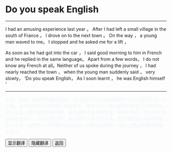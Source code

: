 # Do you speak English 

------

I had an  amusing experience last year 。 After I had left  a small village in the south of France 。 I drove on to the next town 。 On the way ， a young man waved to me。 I  stopped and  he asked me for a lift ，

As soon as he had got into the car ， I said good morning to him in French and he replied in the same language。 Apart  from a few words， I  do not know any French at all。Neither of us spoke during the journey ， I had nearly reached the town ， when the young man suddenly said ， very slowly， ‘Do you speak English， As I soon learnt ， he was English himself ‘

------

<div >
    <p id='a' style="color:lightblue;opacity:0.2">
        去年，我有一段非常有趣的经历。当时我正开车从法国南部的一个小镇前往另一个小镇。途中路边有个年轻男人向我招手。我停下车，他向我询问是否可以搭便车。他一上车，我用法语向他问好，他也同样用法语回复我。寒暄片刻后，我已经不会说其他法语了。之后的旅途中，我们两个人都沉默不语。当快要到达小镇的时候，那个年轻人突然开口 非常慢的语速说道，’你会说英语吗，‘我马上意识到原来他是英国人’
    </p>
    <button onclick="document.getElementById('a').style.opacity=1">显示翻译</button>
    <button onclick="document.getElementById('a').style.opacity=0">隐藏翻译</button>
    <button onclick="javascript:window.history.go(-1)">返回</button>
</div>



